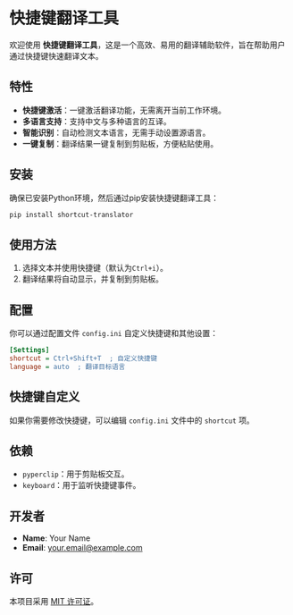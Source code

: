 # 快捷键翻译工具

欢迎使用 **快捷键翻译工具**，这是一个高效、易用的翻译辅助软件，旨在帮助用户通过快捷键快速翻译文本。

## 特性

- **快捷键激活**：一键激活翻译功能，无需离开当前工作环境。
- **多语言支持**：支持中文与多种语言的互译。
- **智能识别**：自动检测文本语言，无需手动设置源语言。
- **一键复制**：翻译结果一键复制到剪贴板，方便粘贴使用。

## 安装

确保已安装Python环境，然后通过pip安装快捷键翻译工具：

```bash
pip install shortcut-translator
```

## 使用方法

1. 选择文本并使用快捷键（默认为`Ctrl+i`）。
2. 翻译结果将自动显示，并复制到剪贴板。

## 配置

你可以通过配置文件 `config.ini` 自定义快捷键和其他设置：

```ini
[Settings]
shortcut = Ctrl+Shift+T  ; 自定义快捷键
language = auto  ; 翻译目标语言
```

## 快捷键自定义

如果你需要修改快捷键，可以编辑 `config.ini` 文件中的 `shortcut` 项。

## 依赖

- `pyperclip`：用于剪贴板交互。
- `keyboard`：用于监听快捷键事件。

## 开发者

- **Name**: Your Name
- **Email**: [your.email@example.com](mailto:your.email@example.com)

## 许可

本项目采用 [MIT 许可证](LICENSE)。


